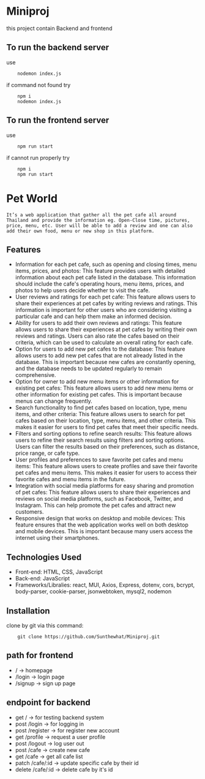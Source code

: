 # Miniproj

this project contain Backend and frontend

## To run the backend server

use

```
    nodemon index.js
```

if command not found try

```
    npm i
    nodemon index.js
```

## To run the frontend server

use

```
    npm run start
```

if cannot run properly try

```
    npm i
    npm run start
```

# Pet World

    It’s a web application that gather all the pet cafe all around Thailand and provide the information eg. Open-Close time, pictures, price, menu, etc. User will be able to add a review and one can also add their own food, menu or new shop in this platform.

## Features

- Information for each pet cafe, such as opening and closing times, menu items, prices, and
  photos: This feature provides users with detailed information about each pet cafe listed in the database. This information should include the cafe's operating hours, menu items, prices, and photos to help users decide whether to visit the cafe.
- User reviews and ratings for each pet cafe: This feature allows users to share their experiences at pet cafes by writing reviews and ratings. This information is important for other users who are considering visiting a particular cafe and can help them make an informed decision.
- Ability for users to add their own reviews and ratings: This feature allows users to share their experiences at pet cafes by writing their own reviews and ratings. Users can also rate the cafes based on their criteria, which can be used to calculate an overall rating for each cafe.
- Option for users to add new pet cafes to the database: This feature allows users to add new pet cafes that are not already listed in the database. This is important because new cafes are constantly opening, and the database needs to be updated regularly to remain comprehensive.
- Option for owner to add new menu items or other information for existing pet cafes: This feature allows users to add new menu items or other information for existing pet cafes. This is important because menus can change frequently.
- Search functionality to find pet cafes based on location, type, menu items, and other criteria: This feature allows users to search for pet cafes based on their location, type, menu items, and other criteria. This makes it easier for users to find pet cafes that meet their specific needs.
- Filters and sorting options to refine search results: This feature allows users to refine their search results using filters and sorting options. Users can filter the results based on their preferences, such as distance, price range, or cafe type.
- User profiles and preferences to save favorite pet cafes and menu items: This feature allows users to create profiles and save their favorite pet cafes and menu items. This makes it easier for users to access their favorite cafes and menu items in the future.
- Integration with social media platforms for easy sharing and promotion of pet cafes: This feature allows users to share their experiences and reviews on social media platforms, such as Facebook, Twitter, and Instagram. This can help promote the pet cafes and attract new customers.
- Responsive design that works on desktop and mobile devices: This feature ensures that the web application works well on both desktop and mobile devices. This is important because many users access the internet using their smartphones.

## Technologies Used

- Front-end: HTML, CSS, JavaScript
- Back-end: JavaScript
- Frameworks/Libralies: react, MUI, Axios, Express, dotenv, cors, bcrypt, body-parser, cookie-parser, jsonwebtoken, mysql2, nodemon

## Installation

clone by git via this command:

```
    git clone https://github.com/Sunthewhat/Miniproj.git
```

## path for frontend

- / -> homepage
- /login -> login page
- /signup -> sign up page

## endpoint for backend

- get / -> for testing backend system
- post /login -> for logging in
- post /register -> for register new account
- get /profile -> request a user profile
- post /logout -> log user out
- post /cafe -> create new cafe
- get /cafe -> get all cafe list
- patch /cafe/:id -> update specific cafe by their id
- delete /cafe/:id -> delete cafe by it's id
